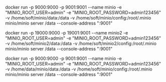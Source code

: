 


docker run -p 9000:9000 -p 9001:9001 --name minio -e "MINIO_ROOT_USER=admin"  -e "MINIO_ROOT_PASSWORD=admin123456" -v /home/soft/minio/data:/data   -v /home/soft/minio/config:/root/.minio minio/minio server /data --console-address ":9001"

docker run -p 19000:9000 -p 19001:9001 --name minio2 -e "MINIO_ROOT_USER=admin"  -e "MINIO_ROOT_PASSWORD=admin123456" -v /home/soft/minio2/data:/data   -v /home/soft/minio2/config:/root/.minio minio/minio server /data --console-address ":9001"

docker run -p 9000:9000 -p 9001:9001 --name minio -e "MINIO_ROOT_USER=admin" -e "MINIO_ROOT_PASSWORD=admin123456" -v /home/data/minio/data:/data -v /home/soft/minio/config:/root/.minio minio/minio server /data --console-address ":9001"
